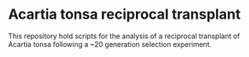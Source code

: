 # Acartia tonsa reciprocal transplant

This repository hold scripts for the analysis of a reciprocal transplant of Acartia tonsa following a ~20 generation selection experiment. 


